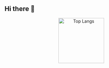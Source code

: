 ## Hi there 👋

<!--
**yohman/yohman** is a ✨ _special_ ✨ repository because its `README.md` (this file) appears on your GitHub profile.

Here are some ideas to get you started:

- 🔭 I’m currently working on ...
- 🌱 I’m currently learning ...
- 👯 I’m looking to collaborate on ...
- 🤔 I’m looking for help with ...
- 💬 Ask me about ...
- 📫 How to reach me: ...
- 😄 Pronouns: ...
- ⚡ Fun fact: ...
-->

<p align="center"> 
  <img alt="Top Langs" height="150px" src="https://github-readme-stats.vercel.app/api/top-langs/?username=yohman&layout=compact&show_icons=true&theme=shades-of-purple" />
</p>
